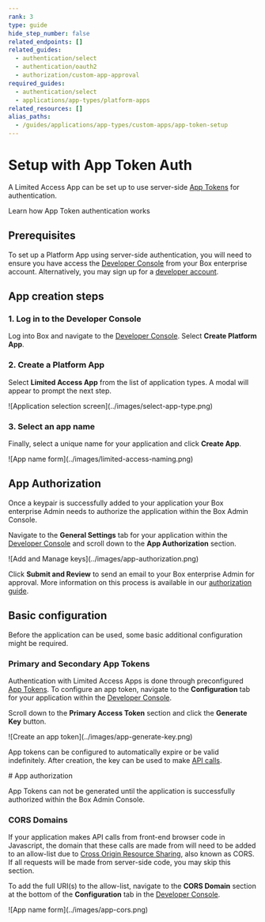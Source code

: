 ```yaml
---
rank: 3
type: guide
hide_step_number: false
related_endpoints: []
related_guides:
  - authentication/select
  - authentication/oauth2
  - authorization/custom-app-approval
required_guides:
  - authentication/select
  - applications/app-types/platform-apps
related_resources: []
alias_paths:
  - /guides/applications/app-types/custom-apps/app-token-setup
---
```


# Setup with App Token Auth

A Limited Access App can be set up to use server-side [App Tokens][app-token]
for authentication.

<CTA to='g://authentication/app-token'>
  Learn how App Token authentication works
</CTA>

## Prerequisites

To set up a Platform App using server-side authentication, you will need to ensure
you have access the [Developer Console][devconsole] from your Box enterprise
account. Alternatively, you may sign up for a [developer account][devaccount].

## App creation steps

### 1. Log in to the Developer Console

Log into Box and navigate to the [Developer Console][devconsole].
Select **Create Platform App**.

### 2. Create a Platform App

Select **Limited Access App** from the list of application types.
A modal will appear to prompt the next step.

<ImageFrame border>
  ![Application selection screen](../images/select-app-type.png)
</ImageFrame>

### 3. Select an app name

Finally, select a unique name for your application and click **Create App**.

<ImageFrame border width="600" center>
  ![App name form](../images/limited-access-naming.png)
</ImageFrame>

## App Authorization

Once a keypair is successfully added to your application your Box enterprise
Admin needs to authorize the application within the Box Admin Console.

Navigate to the **General Settings** tab for your application within the
[Developer Console][devconsole] and scroll down to the **App Authorization**
section.

<ImageFrame border width="400" center>
  ![Add and Manage keys](../images/app-authorization.png)
</ImageFrame>

Click **Submit and Review** to send an email to your Box enterprise Admin for
approval. More information on this process is available in our
[authorization guide][auth].

## Basic configuration

Before the application can be used, some basic additional configuration might be
required.

### Primary and Secondary App Tokens

Authentication with Limited Access Apps is done through preconfigured [App
Tokens][app-token]. To configure an app token, navigate to the **Configuration**
tab for your application within the [Developer Console][devconsole].

Scroll down to the **Primary Access Token** section and click the
**Generate Key** button.

<ImageFrame border width="600" center>
  ![Create an app token](../images/app-generate-key.png)
</ImageFrame>

App tokens can be configured to automatically expire or be valid indefinitely.
After creation, the key can be used to make [API calls][api-calls].

<Message warning>
  # App authorization

  App Tokens can not be generated until the application is successfully
  authorized within the Box Admin Console.
</Message>

### CORS Domains

If your application makes API calls from front-end browser code in
Javascript, the domain that these calls are made from will need to be
added to an allow-list due to [Cross Origin Resource Sharing][cors],
also known as CORS. If all requests will be made from server-side code,
you may skip this section.

To add the full URI(s) to the allow-list, navigate to the **CORS Domain**
section at the bottom of the **Configuration** tab in the
[Developer Console][devconsole].

<ImageFrame border>
  ![App name form](../images/app-cors.png)
</ImageFrame>

[devconsole]: https://app.box.com/developers/console
[devaccount]: https://account.box.com/signup/n/developer
[devtoken]: g://authentication/tokens/developer-tokens
[scopes]: g://api-calls/permissions-and-errors/scopes
[cors]: https://en.wikipedia.org/wiki/Cross-origin_resource_sharing
[app-token]: g://authentication/app-token
[api-calls]: g://api-calls
[auth]: g://authorization
